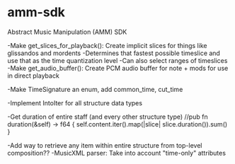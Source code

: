 # amm-sdk
Abstract Music Manipulation (AMM) SDK


-Make get_slices_for_playback(): Create implicit slices for things like glissandos and mordents
  -Determines that fastest possible timeslice and use that as the time quantization level
  -Can also select ranges of timeslices
-Make get_audio_buffer(): Create PCM audio buffer for note + mods for use in direct playback

-Make TimeSignature an enum, add common_time, cut_time


-Implement IntoIter for all structure data types

-Get duration of entire staff (and every other structure type)
//pub fn duration(&self) -> f64 { self.content.iter().map(|slice| slice.duration()).sum() }


-Add way to retrieve any item within entire structure from top-level composition??
-MusicXML parser: Take into account "time-only" attributes
